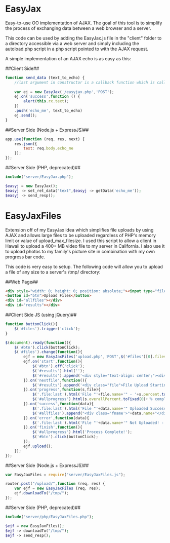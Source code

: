 EasyJax
=======

Easy-to-use OO implementation of AJAX.  The goal of this tool is to simplify the process of exchanging data between a web browser and a server.

This code can be used by adding the EasyJax.js file in the "client" folder to a directory accessible via a web server and simply including the autoload.php script in a php script pointed to with the AJAX request.

A simple implementation of an AJAX echo is as easy as this:

##Client Side##

```javascript
function send_data (text_to_echo) {
	//last argument in constructor is a callback function which is called if the EasyJax server-side script returns a 200 status code
	
	var ej = new EasyJax('/easyjax.php','POST');
	ej.on('success',function () {
		alert(this.rx.text);
	})
	.push('echo_me', text_to_echo)
	ej.send();
}
```

##Server Side (Node.js + ExpressJS)##

```javascript
app.use(function (req, res, next) {
	res.json({
		text: req.body.echo_me
	});
});
```

##Server Side (PHP, deprecated)##

```php
include("server/EasyJax.php"); 

$easyj = new EasyJax();
$easyj -> set_ret_data("text",$easyj -> getData('echo_me'));
$easyj -> send_resp();
```

EasyJaxFiles
============

Extension off of my EasyJax idea which simplifies file uploads by using AJAX and allows large files to be uploaded regardless of PHP's memory limit or value of upload_max_filesize.  I used this script to allow a client in Hawaii to upload a 400+ MB video file to my server in California.  I also use it to upload photos to my family's picture site in combination with my own progress bar code.

This code is very easy to setup.  The following code will allow you to upload a file of any size to a server's /tmp/ directory:

##Web Page##

```html
<div style="width: 0; height: 0; position: absolute;"><input type="file" id="files" multiple="multiple"></div>
<button id="btn">Upload Files</button>
<div id="allfiles"></div>
<div id="results"></div>
```

##Client Side JS (using jQuery)##

```javascript
function buttonClick(){
	$('#files').trigger('click');
}

$(document).ready(function(){
	$('#btn').click(buttonClick);
	$('#files').change(function(){
		ejf = new EasyJaxFiles('upload.php','POST',$('#files')[0].files);
		ejf.on('start',function(){
			$('#btn').off('click');
			$('#results').html('');
			$('#results').append('<div style="text-align: center;"><div id="allprogress">Process Initiated</div></div>');
		}).on('nextfile',function(){
			$('#results').append('<div class="file">File Upload Starting</div>');
		}).on('progress',function(s,file){
			$('.file:last').html('File "'+file.name+'" - '+s.percent.toFixed(0)+'% Complete');
			$('#allprogress').html(s.overallPercent.toFixed(0)+'% complete - '+s.current_file+' of '+s.num_files+' Uploaded');
		}).on('success',function(data){
			$('.file:last').html('File "'+data.name+'" Uploaded Successfully!');
			$('#allfiles').append("<div class='fname'>"+data.name+"</div>");
		}).on('error',function(data){
			$('.file:last').html('File "'+data.name+'" Not Uploaded! - '+data.error);
		}).on('finish',function(){
			$('#allprogress').html('Process Complete!');
			$('#btn').click(buttonClick);
		});
		ejf.upload();
	});
});
```

##Server Side (Node.js + ExpressJS)##

```javascript
var EasyJaxFiles = require("server/EasyJaxFiles.js");

router.post("/upload/",function (req, res) {
	var ejf = new EasyJaxFiles (req, res);
	ejf.downloadTo("/tmp/");
});
```

##Server Side (PHP, deprecated)##

```php
include("server/php/EasyJaxFiles.php");

$ejf = new EasyJaxFiles();
$ejf -> downloadTo("/tmp/");
$ejf -> send_resp();
```